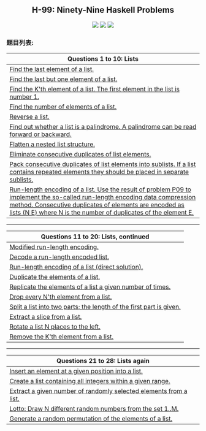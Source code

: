 <h2 align="center">H-99: Ninety-Nine Haskell Problems</h2>
<div align="center">
  <a href="https://www.travis-ci.org/ltoddy/99-Questions" target="_blank"><img src="https://www.travis-ci.org/ltoddy/99-Questions.svg?branch=master"></a>
  <a href="https://github.com/ltoddy/99-Questions/blob/master/LICENSE" target="_blank"><img src="https://img.shields.io/github/license/ltoddy/99-Questions.svg"></a>
  <a href="https://twitter.com/taoliu0509"><img src="https://img.shields.io/twitter/url/http/shields.io.svg?style=social"></a>
</div>

### 题目列表:

|Questions 1 to 10: Lists|
|------------------------|
|[Find the last element of a list.](src/Problem001.hs)|
|[Find the last but one element of a list.](src/Problem002.hs)|
|[Find the K'th element of a list. The first element in the list is number 1.](src/Problem003.hs)|
|[Find the number of elements of a list.](src/Problem004.hs)|
|[Reverse a list.](src/Problem005.hs)|
|[Find out whether a list is a palindrome. A palindrome can be read forward or backward.](src/Problem006.hs)|
|[Flatten a nested list structure.](src/Problem007.hs)|
|[Eliminate consecutive duplicates of list elements.](src/Problem008.hs)|
|[Pack consecutive duplicates of list elements into sublists. If a list contains repeated elements they should be placed in separate sublists.](src/Problem009.hs)|
|[Run-length encoding of a list. Use the result of problem P09 to implement the so-called run-length encoding data compression method. Consecutive duplicates of elements are encoded as lists (N E) where N is the number of duplicates of the element E.](src/Problem010.hs)|

------------------------------------------------------------------------------------------------------------------------

|Questions 11 to 20: Lists, continued|
|------------------------------------|
|[Modified run-length encoding.](src/Problem011.hs)|
|[Decode a run-length encoded list.](src/Problem012.hs)|
|[Run-length encoding of a list (direct solution).](src/Problem013.hs)|
|[Duplicate the elements of a list.](src/Problem014.hs)|
|[Replicate the elements of a list a given number of times.](src/Problem015.hs)|
|[Drop every N'th element from a list.](src/Problem016.hs)|
|[Split a list into two parts; the length of the first part is given.](src/Problem017.hs)|
|[Extract a slice from a list.](src/Problem018.hs)|
|[Rotate a list N places to the left.](src/Problem019.hs)|
|[Remove the K'th element from a list.](src/Problem020.hs)|

------------------------------------------------------------------------------------------------------------------------

|Questions 21 to 28: Lists again|
|-------------------------------|
|[Insert an element at a given position into a list.](src/Problem021.hs)|
|[Create a list containing all integers within a given range.](src/Problem022.hs)|
|[Extract a given number of randomly selected elements from a list.](src/Problem023.hs)|
|[Lotto: Draw N different random numbers from the set 1..M.](src/Problem024.hs)|
|[Generate a random permutation of the elements of a list.](src/Problem025.hs)|
